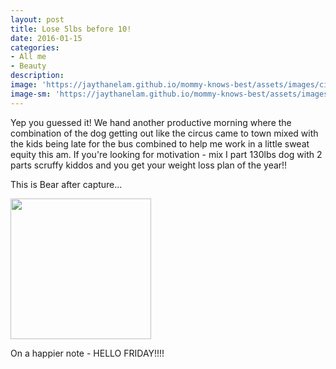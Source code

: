 ```yaml
---
layout: post
title: Lose 5lbs before 10!
date: 2016-01-15
categories:
- All me
- Beauty
description:
image: 'https://jaythanelam.github.io/mommy-knows-best/assets/images/circus.jpg'
image-sm: 'https://jaythanelam.github.io/mommy-knows-best/assets/images/circus.jpg'
---
```


Yep you guessed it! We hand another productive morning where the combination of the dog getting out like the circus came to town mixed with the kids being late for the bus combined to help me work in a little sweat equity this am. If you're looking for motivation - mix I part 130lbs dog with 2 parts scruffy kiddos and you get your weight loss plan of the year!!

This is Bear after capture...

<img src="https://jaythanelam.github.io/mommy-knows-best/assets/images/lose-lbs-dog.jpg" style="width: 225px;"/>

On a happier note - HELLO FRIDAY!!!!
